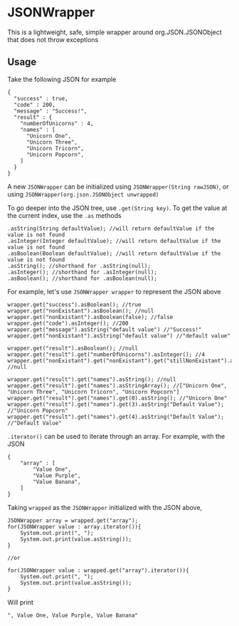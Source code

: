 # JSONWrapper

This is a lightweight, safe, simple wrapper around org.JSON.JSONObject that does not throw exceptions

## Usage

Take the following JSON for example

    {
      "success" : true,
      "code" : 200,
      "message" : "Success!",
      "result" : {
        "numberOfUnicorns" : 4,
        "names" : [
          "Unicorn One",
          "Unicorn Three",
          "Unicorn Tricorn",
          "Unicorn Popcorn",
        ]
      }
    }
    
A new `JSONWrapper` can be initialized using `JSONWrapper(String rawJSON)`, or using `JSONWrapper(org.json.JSONObject unwrapped)`

To go deeper into the JSON tree, use `.get(String key)`. To get the value at the current index, use the `.as` methods

    .asString(String defaultValue); //will return defaultValue if the value is not found
    .asInteger(Integer defaultValue); //will return defaultValue if the value is not found
    .asBoolean(Boolean defaultValue); //will return defaultValue if the value is not found
    .asString(); //shorthand for .asString(null);
    .asInteger(); //shorthand for .asInteger(null);
    .asBoolean(); //shorthand for .asBoolean(null);

For example, let's use `JSONWrapper wrapper` to represent the JSON above

    wrapper.get("success").asBoolean(); //true
    wrapper.get("nonExistant").asBoolean(); //null
    wrapper.get("nonExistant").asBoolean(false); //false
    wrapper.get("code").asInteger(); //200
    wrapper.get("message").asString("default value") //"Success!"
    wrapper.get("nonExistant").asString("default value") //"default value"
    
    wrapper.get("result").asBoolean(); //null
    wrapper.get("result").get("numberOfUnicorns").asInteger(); //4
    wrapper.get("nonExistant").get("nonExistant").get("stillNonExistant").asString(); //null
    
    wrapper.get("result").get("names").asString(); //null
    wrapper.get("result").get("names").asStringArray(); //["Unicorn One", "Unicorn Three", "Unicorn Tricorn", "Unicorn Popcorn"]
    wrapper.get("result").get("names").get(0).asString(); //"Unicorn One"
    wrapper.get("result").get("names").get(3).asString("Default Value"); //"Unicorn Popcorn"
    wrapper.get("result").get("names").get(4).asString("Default Value"); //"Default Value"
    
`.iterator()` can be used to iterate through an array. For example, with the JSON

    {
        "array" : [
            "Value One",
            "Value Purple",
            "Value Banana",
        ]
    }
    
Taking `wrapped` as the `JSONWrapper` initialized with the JSON above,

    JSONWrapper array = wrapped.get("array");
    for(JSONWrapper value : array.iterator()){
        System.out.print(", ");
        System.out.print(value.asString());
    }
    
    //or
    
    for(JSONWrapper value : wrapped.get("array").iterator()){
        System.out.print(", ");
        System.out.print(value.asString());
    }
    
Will print

    ", Value One, Value Purple, Value Banana"
